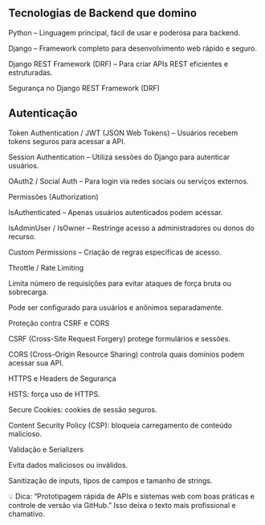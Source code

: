 ## Tecnologias de Backend que domino

Python – Linguagem principal, fácil de usar e poderosa para backend.

Django – Framework completo para desenvolvimento web rápido e seguro.

Django REST Framework (DRF) – Para criar APIs REST eficientes e estruturadas.

Segurança no Django REST Framework (DRF)

## Autenticação

Token Authentication / JWT (JSON Web Tokens) – Usuários recebem tokens seguros para acessar a API.

Session Authentication – Utiliza sessões do Django para autenticar usuários.

OAuth2 / Social Auth – Para login via redes sociais ou serviços externos.

Permissões (Authorization)

IsAuthenticated – Apenas usuários autenticados podem acessar.

IsAdminUser / IsOwner – Restringe acesso a administradores ou donos do recurso.

Custom Permissions – Criação de regras específicas de acesso.

Throttle / Rate Limiting

Limita número de requisições para evitar ataques de força bruta ou sobrecarga.

Pode ser configurado para usuários e anônimos separadamente.

Proteção contra CSRF e CORS

CSRF (Cross-Site Request Forgery) protege formulários e sessões.

CORS (Cross-Origin Resource Sharing) controla quais domínios podem acessar sua API.

HTTPS e Headers de Segurança

HSTS: força uso de HTTPS.

Secure Cookies: cookies de sessão seguros.

Content Security Policy (CSP): bloqueia carregamento de conteúdo malicioso.

Validação e Serializers

Evita dados maliciosos ou inválidos.

Sanitização de inputs, tipos de campos e tamanho de strings.

💡 Dica: “Prototipagem rápida de APIs e sistemas web com boas práticas e controle de versão via GitHub.” Isso deixa o texto mais profissional e chamativo.
